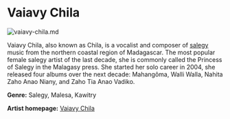 # Vaiavy Chila


![vaiavy-chila.md](vaiavy-chila.jpg)


Vaiavy Chila, also known as Chila, is a vocalist and composer of [salegy](https://en.wikipedia.org/wiki/Salegy) music from the northern coastal region of Madagascar. The most popular female salegy artist of the last decade, she is commonly called the Princess of Salegy in the Malagasy press. She started her solo career in 2004, she released four albums over the next decade: Mahangôma, Walli Walla, Nahita Zaho Anao Niany, and Zaho Tia Anao Vadiko.

**Genre:** Salegy, Malesa, Kawitry

**Artist homepage:** [Vaiavy Chila](https://mobile.facebook.com/Vaiavy-Chila-102851398768/)
